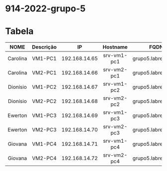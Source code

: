 # 914-2022-grupo-5

# Tabela

NOME            |  Descrição  |  IP  |  Hostname  |  FQDN  |  Aliase
:-------------------------:|:-------------------------:|:-------------------------:|:-------------------------:|:-------------------------:|:-------------------------:
Carolina  |  VM1-PC1  | 192.168.14.65 | srv-vm1-pc1 | grupo5.labredes.net | carol1 | 
Carolina  |   VM2-PC1  | 192.168.14.66 | srv-vm2-pc1 | grupo5.labredes.net | carol2 | 
Dionísio |    VM1-PC2  | 192.168.14.67 | srv-vm1-pc2 | grupo5.labredes.net | dionisio1 | 
Dionísio   |   VM2-PC2  | 192.168.14.68 | srv-vm2-pc2 | grupo5.labredes.net |  dionisio2 | 
Ewerton   |   VM1-PC3  | 192.168.14.69 | srv-vm1-pc3 | grupo5.labredes.net |  ewerton1 | 
Ewerton   |   VM2-PC3  | 192.168.14.70 | srv-vm2-pc3 | grupo5.labredes.net |  ewerton2 | 
Giovana   |   VM1-PC4  | 192.168.14.71 | srv-vm1-pc4 | grupo5.labredes.net |  giovana1 | 
Giovana   |   VM2-PC4  | 192.168.14.72 | srv-vm2-pc4 | grupo5.labredes.net |  giovana2 | 
